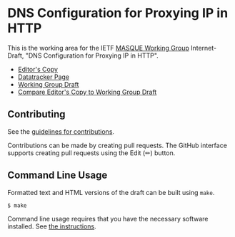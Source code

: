 # DNS Configuration for Proxying IP in HTTP

This is the working area for the IETF [MASQUE Working Group](https://datatracker.ietf.org/group/masque/documents/) Internet-Draft, "DNS Configuration for Proxying IP in HTTP".

* [Editor's Copy](https://ietf-wg-masque.github.io/draft-ietf-masque-connect-ip-dns/#go.draft-ietf-masque-connect-ip-dns.html)
* [Datatracker Page](https://datatracker.ietf.org/doc/draft-ietf-masque-connect-ip-dns)
* [Working Group Draft](https://datatracker.ietf.org/doc/html/draft-ietf-masque-connect-ip-dns)
* [Compare Editor's Copy to Working Group Draft](https://ietf-wg-masque.github.io/draft-ietf-masque-connect-ip-dns/#go.draft-ietf-masque-connect-ip-dns.diff)


## Contributing

See the
[guidelines for contributions](https://github.com/ietf-wg-masque/draft-ietf-masque-connect-ip-dns/blob/main/CONTRIBUTING.md).

Contributions can be made by creating pull requests.
The GitHub interface supports creating pull requests using the Edit (✏) button.


## Command Line Usage

Formatted text and HTML versions of the draft can be built using `make`.

```sh
$ make
```

Command line usage requires that you have the necessary software installed.  See
[the instructions](https://github.com/martinthomson/i-d-template/blob/main/doc/SETUP.md).

